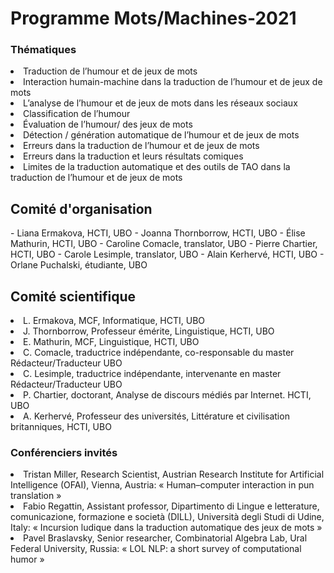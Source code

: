 # Programme Mots/Machines-2021

<h3>Thématiques</h3>
<li>Traduction de l’humour et de jeux de mots</li>
<li>Interaction humain-machine dans la traduction de l’humour et de jeux de mots</li>
<li>L’analyse de l’humour et de jeux de mots dans les réseaux sociaux</li>
<li>Classification de l’humour</li>
<li>Évaluation de l’humour/ des jeux de mots</li>
<li>Détection / génération automatique de l’humour et de jeux de mots</li>
<li>Erreurs dans la traduction de l’humour et de  jeux de mots</li>
<li>Erreurs dans la traduction et leurs résultats comiques</li>
<li>Limites  de la traduction automatique et des outils de TAO dans la traduction de l’humour et de  jeux de mots</li>


<h2>Comité d'organisation</h2>
- Liana Ermakova, HCTI, UBO
- Joanna Thornborrow, HCTI, UBO
- Élise Mathurin, HCTI, UBO
- Caroline Comacle, translator, UBO
- Pierre Chartier, HCTI, UBO
- Carole Lesimple, translator, UBO
- Alain Kerhervé, HCTI, UBO
- Orlane Puchalski, étudiante, UBO

<h2>Comité scientifique</h2>
<li>L. Ermakova, MCF, Informatique, HCTI, UBO</li>
<li>J. Thornborrow, Professeur émérite, Linguistique, HCTI, UBO</li>
<li>E. Mathurin, MCF, Linguistique, HCTI, UBO</li>
<li>C. Comacle, traductrice indépendante, co-responsable du master Rédacteur/Traducteur UBO</li>
<li>C. Lesimple, traductrice indépendante, intervenante en master Rédacteur/Traducteur UBO</li>
<li>P. Chartier, doctorant, Analyse de discours médiés par Internet. HCTI, UBO</li>
<li>A. Kerhervé, Professeur des universités, Littérature et civilisation britanniques, HCTI, UBO</li>
	
<h3>Conférenciers invités</h3>
<li>Tristan Miller, Research Scientist, Austrian Research Institute for Artificial Intelligence (OFAI), Vienna, Austria: « Human–computer interaction in pun translation »</li>
<li>Fabio Regattin, Assistant professor, Dipartimento di Lingue e letterature, comunicazione, formazione e società (DILL), Università degli Studi di Udine, Italy: « Incursion ludique dans la traduction automatique des jeux de mots »</li>
<li>Pavel Braslavsky, Senior researcher, Combinatorial Algebra Lab, Ural Federal University, Russia: « LOL NLP: a short survey of  computational humor »</li>
